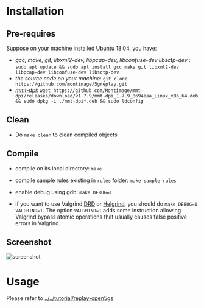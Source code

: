 # Installation

## Pre-requires

Suppose on your machine installed Ubuntu 18.04, you have:

- *gcc, make, git, libxml2-dev, libpcap-dev, libconfuse-dev libsctp-dev* :  `sudo apt update && sudo apt install gcc make git libxml2-dev libpcap-dev libconfuse-dev libsctp-dev`
- *the source code on your machine*: `git clone https://github.com/montimage/5greplay.git`
- [*mmt-dpi*](https://github.com/Montimage/mmt-dpi): `wget https://github.com/Montimage/mmt-dpi/releases/download/v1.7.9/mmt-dpi_1.7.9_8694eaa_Linux_x86_64.deb && sudo dpkg -i ./mmt-dpi*.deb && sudo ldconfig`

## Clean

- Do `make clean` to clean compiled objects


## Compile


- compile on its local directory: `make`

- compile sample rules existing in `rules` folder: `make sample-rules`

- enable debug using gdb: `make DEBUG=1`


- if you want to use Valgrind [DRD](https://valgrind.org/docs/manual/drd-manual.html) or 
[Helgrind](https://valgrind.org/docs/manual/hg-manual.html), you should do `make DEBUG=1 VALGRIND=1`. The option `VALGRIND=1` adds some instruction allowing Valgrind bypass atomic operations that usually causes false positive errors in Valgrind.

## Screenshot

![screenshot](screenshot.gif)

# Usage

Please refer to [../../tutorial/replay-open5gs](../../tutorial/replay-open5gs)
